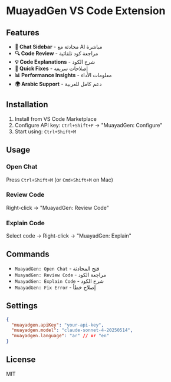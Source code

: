 # MuayadGen VS Code Extension

## Features

- **💬 Chat Sidebar** - محادثة مع AI مباشرة
- **🔍 Code Review** - مراجعة كود تلقائية
- **💡 Code Explanations** - شرح الكود
- **🔧 Quick Fixes** - إصلاحات سريعة
- **📊 Performance Insights** - معلومات الأداء
- **🌍 Arabic Support** - دعم كامل للعربية

## Installation

1. Install from VS Code Marketplace
2. Configure API key: `Ctrl+Shift+P` → "MuayadGen: Configure"
3. Start using: `Ctrl+Shift+M`

## Usage

### Open Chat
Press `Ctrl+Shift+M` (or `Cmd+Shift+M` on Mac)

### Review Code
Right-click → "MuayadGen: Review Code"

### Explain Code
Select code → Right-click → "MuayadGen: Explain"

## Commands

- `MuayadGen: Open Chat` - فتح المحادثة
- `MuayadGen: Review Code` - مراجعة الكود
- `MuayadGen: Explain Code` - شرح الكود
- `MuayadGen: Fix Error` - إصلاح خطأ

## Settings

```json
{
  "muayadgen.apiKey": "your-api-key",
  "muayadgen.model": "claude-sonnet-4-20250514",
  "muayadgen.language": "ar" // or "en"
}
```

## License

MIT
